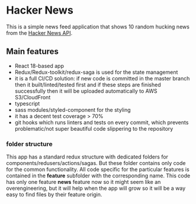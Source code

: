 # Hacker News

This is a simple news feed application that shows 10 random hucking news from the [Hacker News API](https://github.com/HackerNews/API).

## Main features

- React 18-based app
- Redux/Redux-toolkit/redux-saga is used for the state management
- it is a full CI/CD solution: if new code is committed in the master branch then it built/linted/tested first and if
these steps are finished successfully then it will be uploaded automatically to AWS S3/CloudFront
- typescript
- sass modules/styled-component for the styling
- it has a decent test coverage > 70%
- git hooks which runs linters and tests on every commit, which prevents problematic/not super beautiful code slippering to the repository

### folder structure
  This app has a standard redux structure with dedicated folders for components/redusers/actions/sagas. But these folder contains only code for the common functionality. All code specific for the particular features is contained in the **feature** subfolder with the corresponding name. This code has only one feature **news** feature now so it might seem like an overengineering, but it will help when the app will grow so it will be a way easy to find files by their feature origin.
